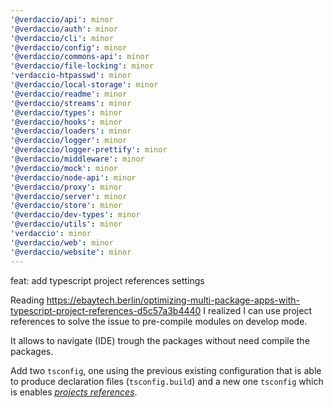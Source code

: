 ```yaml
---
'@verdaccio/api': minor
'@verdaccio/auth': minor
'@verdaccio/cli': minor
'@verdaccio/config': minor
'@verdaccio/commons-api': minor
'@verdaccio/file-locking': minor
'verdaccio-htpasswd': minor
'@verdaccio/local-storage': minor
'@verdaccio/readme': minor
'@verdaccio/streams': minor
'@verdaccio/types': minor
'@verdaccio/hooks': minor
'@verdaccio/loaders': minor
'@verdaccio/logger': minor
'@verdaccio/logger-prettify': minor
'@verdaccio/middleware': minor
'@verdaccio/mock': minor
'@verdaccio/node-api': minor
'@verdaccio/proxy': minor
'@verdaccio/server': minor
'@verdaccio/store': minor
'@verdaccio/dev-types': minor
'@verdaccio/utils': minor
'verdaccio': minor
'@verdaccio/web': minor
'@verdaccio/website': minor
---
```


feat: add typescript project references settings

Reading https://ebaytech.berlin/optimizing-multi-package-apps-with-typescript-project-references-d5c57a3b4440 I realized I can use project references to solve the issue to pre-compile modules on develop mode.

It allows to navigate (IDE) trough the packages without need compile the packages.

Add two `tsconfig`, one using the previous existing configuration that is able to produce declaration files (`tsconfig.build`) and a new one `tsconfig` which is enables [_projects references_](https://www.typescriptlang.org/docs/handbook/project-references.html).
